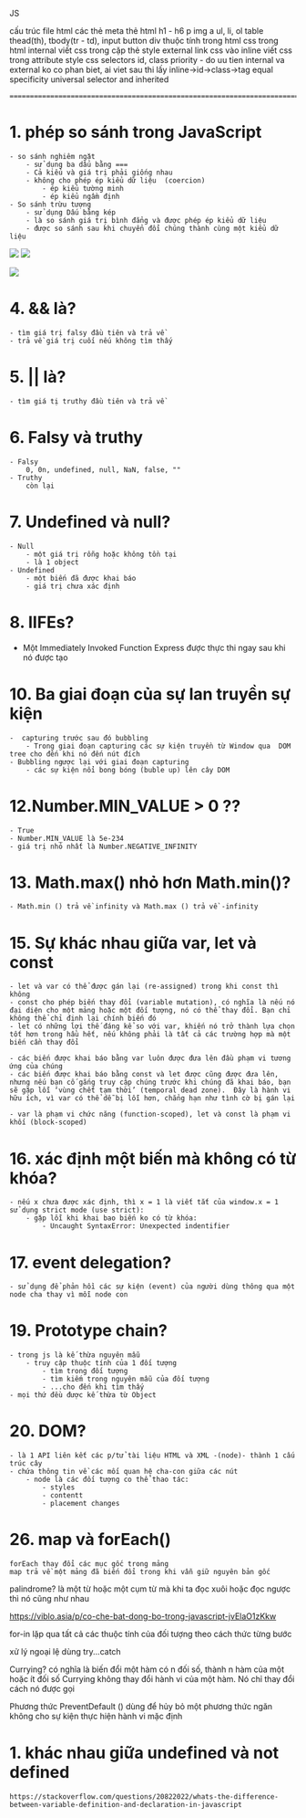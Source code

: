 
JS


cấu trúc file html
các thẻ meta
thẻ html
    h1 - h6
    p
    img
    a
    ul, li, ol
    table
        thead(th), tbody(tr - td),
    input
    button
    div
thuộc tính trong html
css trong html
    internal
        viết css trong cặp thẻ style
    external
        link css vào
    inline
        viết css trong attribute style
css selectors
    id, class
priority - do uu tien
    internal va external ko co phan biet, ai viet sau thi lấy
    inline->id->class->tag
    equal specificity
    universal selector and inherited

    =============================================================================

    
# 1. phép so sánh trong JavaScript
    - so sánh nghiêm ngặt
        - sử dụng ba dấu bằng ===
        - Cả kiểu và giá trị phải giống nhau
        - không cho phép ép kiểu dữ liệu  (coercion)
            - ép kiểu tường minh
            - ép kiểu ngầm định
    - So sánh trừu tượng
        - sử dụng Dấu bằng kép
        - là so sánh giá trị bình đẳng và được phép ép kiểu dữ liệu
        - được so sánh sau khi chuyển đổi chúng thành cùng một kiểu dữ liệu
![](1-ep%20kieu%20tuong%20minh.png)
![](2-ep%20kieu%20ngam%20dinh.png)


![](3-callback.png)




# 4. && là?
    - tìm giá trị falsy đầu tiên và trả về
    - trả về giá trị cuối nếu không tìm thấy

# 5. || là?
    - tìm giá tị truthy đầu tiên và trả về

# 6. Falsy và truthy
    - Falsy
        0, 0n, undefined, null, NaN, false, ""
    - Truthy
        còn lại

# 7. Undefined và null?
    - Null
        - một giá trị rỗng hoặc không tồn tại
        - là 1 object
    - Undefined
        - một biến đã được khai báo
        - giá trị chưa xác định

# 8. IIFEs?
   - Một Immediately Invoked Function Express  được thực thi ngay sau khi nó được tạo


# 10. Ba giai đoạn của sự lan truyền sự kiện
    -  capturing trước sau đó bubbling
        - Trong giai đoạn capturing các sự kiện truyền từ Window qua  DOM tree cho đến khi nó đến nút đích
    - Bubbling ngược lại với giai đoạn capturing
        - các sự kiện nổi bong bóng (buble up) lên cây DOM


# 12.Number.MIN_VALUE > 0 ??
    - True
    - Number.MIN_VALUE là 5e-234
    - giá trị nhỏ nhất là Number.NEGATIVE_INFINITY

# 13. Math.max() nhỏ hơn Math.min()?
    - Math.min () trả về infinity và Math.max () trả về -infinity



# 15. Sự khác nhau giữa var, let và const
    - let và var có thể được gán lại (re-assigned) trong khi const thì không
    - const cho phép biến thay đổi (variable mutation), có nghĩa là nếu nó đại diện cho một mảng hoặc một đối tượng, nó có thể thay đổi. Bạn chỉ không thể chỉ định lại chính biến đó
    - let có những lợi thế đáng kể so với var, khiến nó trở thành lựa chọn tốt hơn trong hầu hết, nếu không phải là tất cả các trường hợp mà một biến cần thay đổi

    - các biến được khai báo bằng var luôn được đưa lên đầu phạm vi tương ứng của chúng
    - các biến được khai báo bằng const và let được cũng được đưa lên, nhưng nếu bạn cố gắng truy cập chúng trước khi chúng đã khai báo, bạn sẽ gặp lỗi ‘vùng chết tạm thời’ (temporal dead zone).  Đây là hành vi hữu ích, vì var có thể dễ bị lỗi hơn, chẳng hạn như tình cờ bị gán lại

    - var là phạm vi chức năng (function-scoped), let và const là phạm vi khối (block-scoped)

# 16. xác định một biến mà không có từ khóa?
    - nếu x chưa được xác định, thì x = 1 là viết tắt của window.x = 1
    sử dụng strict mode (use strict):
        - gặp lỗi khi khai bao biến ko có từ khóa:
            - Uncaught SyntaxError: Unexpected indentifier

# 17. event delegation?
    - sử dụng để phản hồi các sự kiện (event) của người dùng thông qua một node cha thay vì mỗi node con



# 19. Prototype chain?
    - trong js là kế thừa nguyên mẫu
        - truy cập thuộc tính của 1 đối tượng
            - tìm trong đối tượng
            - tìm kiếm trong nguyên mẫu của đối tượng
            - ...cho đến khi tìm thấy
    - mọi thứ đều được kế thừa từ Object

# 20. DOM?
    - là 1 API liên kết các p/tử tài liệu HTML và XML -(node)- thành 1 cấu trúc cây
    - chứa thông tin về các mối quan hệ cha-con giữa các nút
        - node là các đối tượng co thể thao tác:
            - styles
            - contentt
            - placement changes

# 26. map và forEach()
    forEach thay đổi các mục gốc trong mảng
    map trả về một mảng đã biến đổi trong khi vẫn giữ nguyên bản gốc


palindrome?
    là một từ hoặc một cụm từ mà khi ta đọc xuôi hoặc đọc ngược thì nó cũng như nhau

https://viblo.asia/p/co-che-bat-dong-bo-trong-javascript-jvElaO1zKkw

for-in
    lặp qua tất cả các thuộc tính của đối tượng theo cách thức từng bước

xử lý ngoại lệ
    dùng try...catch


Currying?
    có nghĩa là biến đổi một hàm có n đối số, thành n hàm của một hoặc ít đối số
    Currying không thay đổi hành vi của một hàm. Nó chỉ thay đổi cách nó được gọi

Phương thức PreventDefault ()
    dùng để hủy bỏ một phương thức
    ngăn không cho sự kiện thực hiện hành vi mặc định

    

# 1. khác nhau giữa undefined và not defined
    https://stackoverflow.com/questions/20822022/whats-the-difference-between-variable-definition-and-declaration-in-javascript
